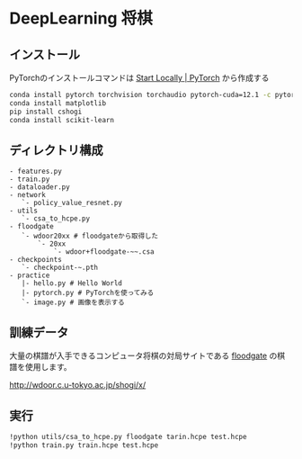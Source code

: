 # DeepLearning 将棋

## インストール

PyTorchのインストールコマンドは [Start Locally | PyTorch](https://pytorch.org/get-started/locally/) から作成する

```sh
conda install pytorch torchvision torchaudio pytorch-cuda=12.1 -c pytorch -c nvidia
conda install matplotlib
pip install cshogi
conda install scikit-learn
```

## ディレクトリ構成

```
- features.py
- train.py
- dataloader.py
- network
   `- policy_value_resnet.py
- utils
   `- csa_to_hcpe.py
- floodgate
   `- wdoor20xx # floodgateから取得した
       `- 20xx
           `- wdoor+floodgate-~~.csa
- checkpoints
   `- checkpoint-~.pth
- practice
   |- hello.py # Hello World
   |- pytorch.py # PyTorchを使ってみる
   `- image.py # 画像を表示する
```

## 訓練データ

大量の棋譜が入手できるコンピュータ将棋の対局サイトである [floodgate](http://wdoor.c.u-tokyo.ac.jp/shogi/) の棋譜を使用します。

http://wdoor.c.u-tokyo.ac.jp/shogi/x/

## 実行

```sh
!python utils/csa_to_hcpe.py floodgate tarin.hcpe test.hcpe
!python train.py train.hcpe test.hcpe
```

